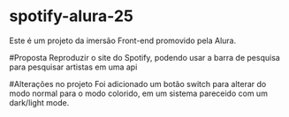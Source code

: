 # spotify-alura-25
Este é um projeto da imersão Front-end promovido pela Alura.  

#Proposta 
Reproduzir o site do Spotify, podendo usar a barra de pesquisa para pesquisar artistas em uma api 

#Alterações no projeto 
Foi adicionado um botão switch para alterar do modo normal para o modo colorido, em um sistema pareceido com um dark/light mode.


